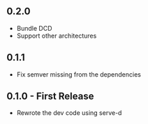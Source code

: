 ## 0.2.0
 - Bundle DCD
 - Support other architectures

## 0.1.1
 - Fix semver missing from the dependencies


## 0.1.0 - First Release
 - Rewrote the dev code using serve-d

